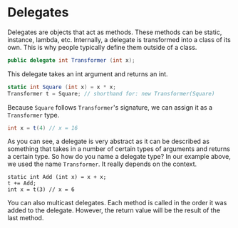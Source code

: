 # Delegates
Delegates are objects that act as methods. These methods can be static, instance, lambda, etc. Internally, a delegate is transformed into a class of its own. This is why people typically define them outside of a class.

```cs
public delegate int Transformer (int x);
```

This delegate takes an int argument and returns an int.

```cs
static int Square (int x) = x * x;
Transformer t = Square; // shorthand for: new Transformer(Square)
```

Because `Square` follows `Transformer`'s signature, we can assign it as a `Transformer` type.

```cs
int x = t(4) // x = 16
```

As you can see, a delegate is very abstract as it can be described as something that takes in a number of certain types of arguments and returns a certain type. So how do you name a delegate type? In our example above, we used the name `Transformer`. It really depends on the context.

```
static int Add (int x) = x + x;
t += Add;
int x = t(3) // x = 6
```

You can also multicast delegates. Each method is called in the order it was added to the delegate. However, the return value will be the result of the last method.
